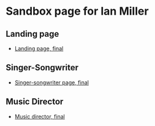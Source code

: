 # Sandbox page for Ian Miller

## Landing page
 * [Landing page, final](./landing-page/index.html)

## Singer-Songwriter
 * [Singer-songwriter page, final](./singer-songwriter/index.html)

## Music Director
 * [Music director, final](./musician-page/index.html)
